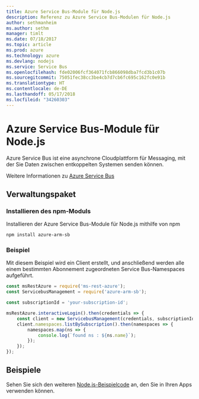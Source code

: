 ```yaml
---
title: Azure Service Bus-Module für Node.js
description: Referenz zu Azure Service Bus-Modulen für Node.js
author: sethmanheim
ms.author: sethm
manager: timlt
ms.date: 07/18/2017
ms.topic: article
ms.prod: azure
ms.technology: azure
ms.devlang: nodejs
ms.service: Service Bus
ms.openlocfilehash: fde02006fcf364071fcb866098dba7fcd3b1c07b
ms.sourcegitcommit: 75051fec38cc3be4cb7d7cb6fc695c162fc0e91b
ms.translationtype: HT
ms.contentlocale: de-DE
ms.lasthandoff: 05/17/2018
ms.locfileid: "34260303"
---
```

# <a name="azure-service-bus-modules-for-nodejs"></a>Azure Service Bus-Module für Node.js

Azure Service Bus ist eine asynchrone Cloudplattform für Messaging, mit der Sie Daten zwischen entkoppelten Systemen senden können.

Weitere Informationen zu [Azure Service Bus](https://docs.microsoft.com/azure/service-bus-messaging/service-bus-messaging-overview)

## <a name="management-package"></a>Verwaltungspaket

### <a name="install-the-npm-module"></a>Installieren des npm-Moduls

Installieren der Azure Service Bus-Module für Node.js mithilfe von npm

```bash
npm install azure-arm-sb
```

### <a name="example"></a>Beispiel

Mit diesem Beispiel wird ein Client erstellt, und anschließend werden alle einem bestimmten Abonnement zugeordneten Service Bus-Namespaces aufgeführt.

```javascript
const msRestAzure = require('ms-rest-azure');
const ServicebusManagement = require('azure-arm-sb');

const subscriptionId = 'your-subscription-id';

msRestAzure.interactiveLogin().then(credentials => {
    const client = new ServicebusManagement(credentials, subscriptionId);
    client.namespaces.listBySubscription().then(namespaces => {
        namespaces.map(ns => {
            console.log(`found ns : ${ns.name}`);
        });
    });
});
```

## <a name="samples"></a>Beispiele

Sehen Sie sich den weiteren [Node.js-Beispielcode](https://azure.microsoft.com/resources/samples/?platform=nodejs) an, den Sie in Ihren Apps verwenden können.
